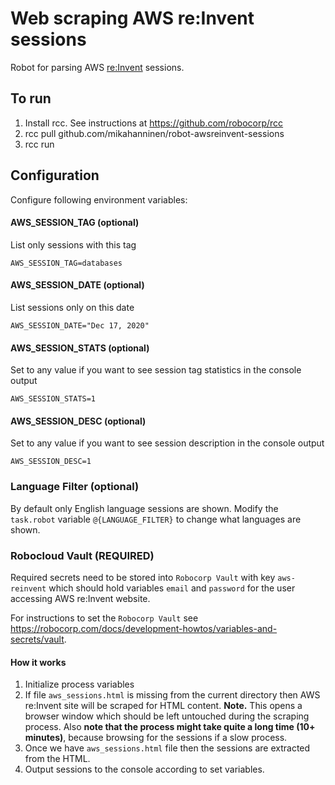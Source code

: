 # Web scraping AWS re:Invent sessions

Robot for parsing AWS [re:Invent](https://reinvent.awsevents.com/) sessions.

## To run

1. Install rcc. See instructions at https://github.com/robocorp/rcc
2. rcc pull github.com/mikahanninen/robot-awsreinvent-sessions
3. rcc run

## Configuration

Configure following environment variables:

#### AWS_SESSION_TAG (optional)

List only sessions with this tag
```
AWS_SESSION_TAG=databases
```

#### AWS_SESSION_DATE (optional)

List sessions only on this date
```
AWS_SESSION_DATE="Dec 17, 2020"
```

#### AWS_SESSION_STATS (optional)

Set to any value if you want to see session tag statistics in the console output
```
AWS_SESSION_STATS=1
```

#### AWS_SESSION_DESC (optional)

Set to any value if you want to see session description in the console output
```
AWS_SESSION_DESC=1
```

### Language Filter (optional)

By default only English language sessions are shown. Modify the `task.robot` variable `@{LANGUAGE_FILTER}` to change what languages are shown.

### Robocloud Vault (REQUIRED)

Required secrets need to be stored into `Robocorp Vault` with key `aws-reinvent` which
should hold variables `email` and `password` for the user accessing AWS re:Invent website.

For instructions to set the `Robocorp Vault` see https://robocorp.com/docs/development-howtos/variables-and-secrets/vault.

#### How it works

1. Initialize process variables
2. If file `aws_sessions.html` is missing from the current directory then AWS re:Invent site will be scraped for HTML content. **Note.** This opens a browser window which should be left untouched during the scraping process. Also **note that the process might take quite a long time (10+ minutes)**, because browsing for the sessions if a slow process.
3. Once we have `aws_sessions.html` file then the sessions are extracted from the HTML.
4. Output sessions to the console according to set variables.
